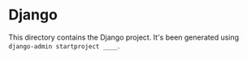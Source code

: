 # Django
This directory contains the Django project. It's been generated using `django-admin startproject ____`.

